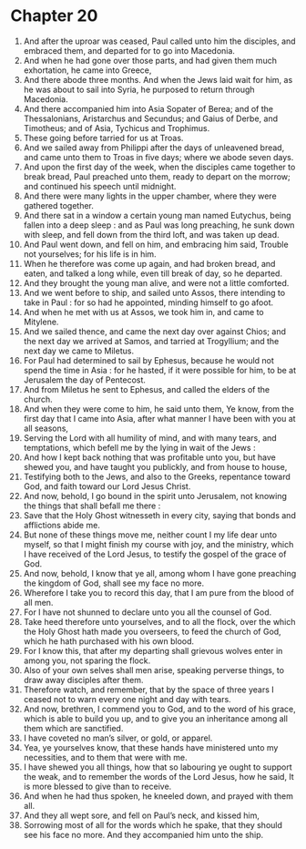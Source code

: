 # Chapter 20

1. And after the uproar was ceased, Paul called unto him the disciples, and embraced them, and departed for to go into Macedonia.
2. And when he had gone over those parts, and had given them much exhortation, he came into Greece,
3. And there abode three months. And when the Jews laid wait for him, as he was about to sail into Syria, he purposed to return through Macedonia.
4. And there accompanied him into Asia Sopater of Berea; and of the Thessalonians, Aristarchus and Secundus; and Gaius of Derbe, and Timotheus; and of Asia, Tychicus and Trophimus.
5. These going before tarried for us at Troas.
6. And we sailed away from Philippi after the days of unleavened bread, and came unto them to Troas in five days; where we abode seven days.
7. And upon the first day of the week, when the disciples came together to break bread, Paul preached unto them, ready to depart on the morrow; and continued his speech until midnight.
8. And there were many lights in the upper chamber, where they were gathered together.
9. And there sat in a window a certain young man named Eutychus, being fallen into a deep sleep : and as Paul was long preaching, he sunk down with sleep, and fell down from the third loft, and was taken up dead.
10. And Paul went down, and fell on him, and embracing him said, Trouble not yourselves; for his life is in him.
11. When he therefore was come up again, and had broken bread, and eaten, and talked a long while, even till break of day, so he departed.
12. And they brought the young man alive, and were not a little comforted.
13. And we went before to ship, and sailed unto Assos, there intending to take in Paul : for so had he appointed, minding himself to go afoot.
14. And when he met with us at Assos, we took him in, and came to Mitylene.
15. And we sailed thence, and came the next day over against Chios; and the next day we arrived at Samos, and tarried at Trogyllium; and the next day we came to Miletus.
16. For Paul had determined to sail by Ephesus, because he would not spend the time in Asia : for he hasted, if it were possible for him, to be at Jerusalem the day of Pentecost.
17. And from Miletus he sent to Ephesus, and called the elders of the church.
18. And when they were come to him, he said unto them, Ye know, from the first day that I came into Asia, after what manner I have been with you at all seasons,
19. Serving the Lord with all humility of mind, and with many tears, and temptations, which befell me by the lying in wait of the Jews :
20. And how I kept back nothing that was profitable unto you, but have shewed you, and have taught you publickly, and from house to house,
21. Testifying both to the Jews, and also to the Greeks, repentance toward God, and faith toward our Lord Jesus Christ.
22. And now, behold, I go bound in the spirit unto Jerusalem, not knowing the things that shall befall me there :
23. Save that the Holy Ghost witnesseth in every city, saying that bonds and afflictions abide me.
24. But none of these things move me, neither count I my life dear unto myself, so that I might finish my course with joy, and the ministry, which I have received of the Lord Jesus, to testify the gospel of the grace of God.
25. And now, behold, I know that ye all, among whom I have gone preaching the kingdom of God, shall see my face no more.
26. Wherefore I take you to record this day, that I am pure from the blood of all men.
27. For I have not shunned to declare unto you all the counsel of God.
28. Take heed therefore unto yourselves, and to all the flock, over the which the Holy Ghost hath made you overseers, to feed the church of God, which he hath purchased with his own blood.
29. For I know this, that after my departing shall grievous wolves enter in among you, not sparing the flock.
30. Also of your own selves shall men arise, speaking perverse things, to draw away disciples after them.
31. Therefore watch, and remember, that by the space of three years I ceased not to warn every one night and day with tears.
32. And now, brethren, I commend you to God, and to the word of his grace, which is able to build you up, and to give you an inheritance among all them which are sanctified.
33. I have coveted no man’s silver, or gold, or apparel.
34. Yea, ye yourselves know, that these hands have ministered unto my necessities, and to them that were with me.
35. I have shewed you all things, how that so labouring ye ought to support the weak, and to remember the words of the Lord Jesus, how he said, It is more blessed to give than to receive.
36. And when he had thus spoken, he kneeled down, and prayed with them all.
37. And they all wept sore, and fell on Paul’s neck, and kissed him,
38. Sorrowing most of all for the words which he spake, that they should see his face no more. And they accompanied him unto the ship.

